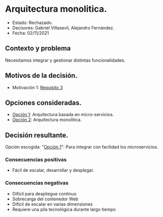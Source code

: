 # Arquitectura monolitica.

* Estado: Rechazado.
* Decisores: Gabriel Villasevil, Alejandro Fernández.
* Fecha: 02/11/2021

## Contexto y problema

Necesitamos integrar y gestionar distintas funcionalidades.

## Motivos de la decisión.

* Motivación 1: [Requisito 3](https://github.com/santo2927/DAS-2021-22-/blob/master/Requisitos/R3%20Integrar%20Microservicios.txt)

## Opciones consideradas.

* [Opción 1](https://github.com/santo2927/DAS-2021-22-/edit/master/Decisión%20de%20diseño%204.1.md): Arquitectura basada en micro-servicios.
* [Opción 2](https://github.com/santo2927/DAS-2021-22-/edit/master/Decisión%20de%20diseño%204.2.md): Arquitectura monolitica.

## Decisión resultante.

Opción escogida: "[Opción 1](https://github.com/santo2927/DAS-2021-22-/edit/master/Decisión%20de%20diseño%204.1.md)": Para integrar con facilidad los microservicios.

### Consecuencias positivas

* Fácil de escalar, desarrollar y desplegar.

### Consecuencias negativas

* Difícil para despliegue continuo
* Sobrecarga del contenedor Web
* Difícil de escalar en varias dimensiones
* Requiere una pila tecnológica durante largo tiempo

